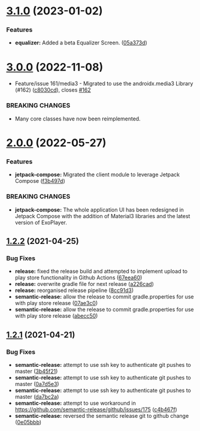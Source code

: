 # [3.1.0](https://github.com/goldy1992/Mp3Player/compare/v3.0.0...v3.1.0) (2023-01-02)


### Features

* **equalizer:** Added a beta Equalizer Screen. ([05a373d](https://github.com/goldy1992/Mp3Player/commit/05a373d9c3dbf2b61fd8dd62f9712f3f2b75858c))

# [3.0.0](https://github.com/goldy1992/Mp3Player/compare/v2.0.0...v3.0.0) (2022-11-08)


* Feature/issue 161/media3 - Migrated to use the androidx.media3 Library (#162) ([c8030cd](https://github.com/goldy1992/Mp3Player/commit/c8030cd7d3b634a7018aea38521ddbf5d0c19327)), closes [#162](https://github.com/goldy1992/Mp3Player/issues/162)


### BREAKING CHANGES

* Many core classes have now been reimplemented.

# [2.0.0](https://github.com/goldy1992/Mp3Player/compare/v1.2.2...v2.0.0) (2022-05-27)


### Features

* **jetpack-compose:** Migrated the client module to leverage Jetpack Compose ([f3b497d](https://github.com/goldy1992/Mp3Player/commit/f3b497d797c1ed0bf224fc43276eba668e7027c3))


### BREAKING CHANGES

* **jetpack-compose:** The whole application UI has been redesigned in Jetpack Compose with the addition of Material3 libraries and the latest version of ExoPlayer.

## [1.2.2](https://github.com/goldy1992/Mp3Player/compare/v1.2.1...v1.2.2) (2021-04-25)


### Bug Fixes

* **release:** fixed the release build and attempted to implement upload to play store functionality in Github Actions ([67eea60](https://github.com/goldy1992/Mp3Player/commit/67eea604f435f46546862c1d8185884f3f5e9797))
* **release:** overwrite gradle file for next release ([a226cad](https://github.com/goldy1992/Mp3Player/commit/a226cadb3f51a120029a75955f3e14eb3318ace9))
* **release:** reorganised release pipeline ([8cc91d3](https://github.com/goldy1992/Mp3Player/commit/8cc91d3296f2e807e72a6fad4c6f66476302d89d))
* **semantic-release:** allow the release to commit gradle.properties for use with play store release ([07ae3c0](https://github.com/goldy1992/Mp3Player/commit/07ae3c0ee1872ba178f197b33db324d7ea40fc62))
* **semantic-release:** allow the release to commit gradle.properties for use with play store release ([abecc50](https://github.com/goldy1992/Mp3Player/commit/abecc50b3ef3833ac2e3bdccf6721115db7f1e89))

## [1.2.1](https://github.com/goldy1992/Mp3Player/compare/v1.2.0...v1.2.1) (2021-04-21)


### Bug Fixes

* **semantic-release:** attempt to use ssh key to authenticate git pushes to master ([3b45f21](https://github.com/goldy1992/Mp3Player/commit/3b45f2142e5a45ce4db5f39d9c722ac963451fa9))
* **semantic-release:** attempt to use ssh key to authenticate git pushes to master ([0a7d5e3](https://github.com/goldy1992/Mp3Player/commit/0a7d5e35ff2772bfc8c32bbb8db85347bc1a62ac))
* **semantic-release:** attempt to use ssh key to authenticate git pushes to master ([da7bc2a](https://github.com/goldy1992/Mp3Player/commit/da7bc2a0ea40e3168cfbbb15a74ec6633ccaff9d))
* **semantic-release:** attempt to use workaround in https://github.com/semantic-release/github/issues/175 ([c4b467f](https://github.com/goldy1992/Mp3Player/commit/c4b467f89acaa654b5c14e4854bd65e7f9f9f4f7))
* **semantic-release:** reversed the semantic release git to github change ([0e05bbb](https://github.com/goldy1992/Mp3Player/commit/0e05bbbaa9f4ededc34a7554582f2a1eeeab13d8))
